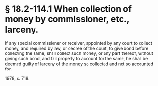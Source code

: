 # § 18.2-114.1 When collection of money by commissioner, etc., larceny.

<p>If any special commissioner or receiver, appointed by any court to collect money, and required by law, or decree of the court, to give bond before collecting the same, shall collect such money, or any part thereof, without giving such bond, and fail properly to account for the same, he shall be deemed guilty of larceny of the money so collected and not so accounted for.</p><p>1978, c. 718.</p>